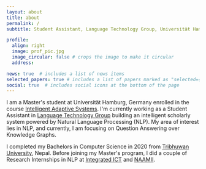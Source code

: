 ```yaml
---
layout: about
title: about
permalink: /
subtitle: Student Assistant, Language Technology Group, Universität Hamburg.

profile:
  align: right
  image: prof_pic.jpg
  image_circular: false # crops the image to make it circular
  address: 

news: true  # includes a list of news items
selected_papers: true # includes a list of papers marked as "selected={true}"
social: true  # includes social icons at the bottom of the page
---
```


I am a Master's student at Universität Hamburg, Germany enrolled in the course [Intelligent Adaptive Systems](master-intelligent-adaptive-systems.com/). I'm currently working as a Student Assistant in [Language Technology Group](https://www.inf.uni-hamburg.de/en/inst/ab/lt/home.html) building an intelligent scholarly system powered by Natural Language Processing (NLP). My area of interest lies in NLP, and currently, I am focusing on Question Answering over Knowledge Graphs.

I completed my Bachelors in Computer Science in 2020 from [Tribhuwan University](http://tribhuvan-university.edu.np/), Nepal. Before joining my Master's program, I did a couple of Research Internships in NLP at [Integrated ICT](https://www.integratedict.com.np/website/) and [NAAMII](https://www.naamii.org.np/).

